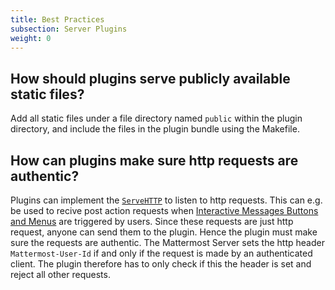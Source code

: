 ```yaml
---
title: Best Practices
subsection: Server Plugins
weight: 0
---
```


## How should plugins serve publicly available static files?

Add all static files under a file directory named `public` within the plugin directory, and include the files in the plugin bundle using the Makefile.

## How can plugins make sure http requests are authentic?

Plugins can implement the [`ServeHTTP`](https://developers.mattermost.com/extend/plugins/server/reference/#Hooks.ServeHTTP) to listen to http requests. This can e.g. be used to recive post action requests when [Interactive Messages Buttons and Menus](https://docs.mattermost.com/developer/interactive-messages.html) are triggered by users. Since these requests are just http request, anyone can send them to the plugin. Hence the plugin must make sure the requests are authentic. The Mattermost Server sets the http header `Mattermost-User-Id` if and only if the request is made by an authenticated client. The plugin therefore has to only check if this the header is set and reject all other requests.
